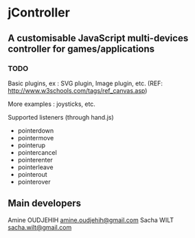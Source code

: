 # jController

## A customisable JavaScript multi-devices controller for games/applications

### TODO

Basic plugins, ex : SVG plugin, Image plugin, etc.
(REF: http://www.w3schools.com/tags/ref_canvas.asp)

More examples : joysticks, etc.

Supported listeners (through hand.js)
- pointerdown
- pointermove
- pointerup
- pointercancel
- pointerenter
- pointerleave
- pointerout
- pointerover

## Main developers

Amine OUDJEHIH <amine.oudjehih@gmail.com>
Sacha WILT <sacha.wilt@gmail.com>

